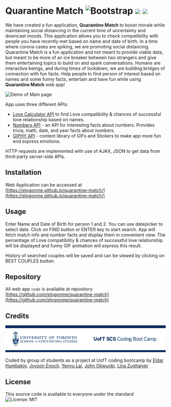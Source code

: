 # Quarantine Match ![Bootstrap](https://img.shields.io/badge/Powered%20By-gray) <img src="https://img.shields.io/badge/javascript%20-%23323330.svg?&style=for-the-badge&logo=javascript&logoColor=%23F7DF1E"/> <img src="https://img.shields.io/badge/jquery%20-%230769AD.svg?&style=for-the-badge&logo=jquery&logoColor=white"/>

  
We have created a fun application, **Quarantine Match** to boost morale while maintaining social distancing in the current time of uncertainty and downcast moods. This application allows you to check compatibility with people you have recently met based on name and date of birth. In a time where corona cases are spiking, we are promoting social distancing. Quarantine Match is a fun application and not meant to provide viable data, but meant to be more of an ice breaker between two strangers and give them entertaining topics to build on and spark conversations. Humans are interactive beings, and during times of lockdown, we are building bridges of connection with fun facts.
Help people to find person of interest based on names and some funny facts, entertain and have fun while using **Quarantine Match** web app!

![Demo of Main page](assets/img/demo.gif)

App uses three different APIs:
 * [Love Calculator API](https://rapidapi.com/ajith/api/love-calculator) to find Love compatibility & chances of successful love relationship based on names.
 * [Numbers API](https://rapidapi.com/divad12/api/numbers-1) - an API for interesting facts about numbers. Provides trivia, math, date, and year facts about numbers.
 * [GIPHY API](https://developers.giphy.com/docs/api/) -  content library of GIFs and Stickers to make app more fun end express emotions.

HTTP requests are implemented with use of AJAX, JSON to get data from third-party server-side APIs.

  

## Installation

  

Web Application can be accessed at [https://elogonme.github.io/quarantine-match/](https://elogonme.github.io/quarantine-match/)

  

## Usage

  Enter Name and Date of Birth for person 1 and 2. You can use datepicker to select date. Click on FIND button or ENTER key to start search. App will fetch match info and number facts and display them in convenient view. The percentage of Love compatibility & chances of successful love relationship will be displayed and funny GIF animation will express this result. 

History of searched couples will be saved and can be viewed by clicking on BEST COUPLES button.



  

## Repository

  

All web app `code` is available at repository [https://github.com/elogonme/quarantine-match](https://github.com/elogonme/quarantine-match)

  

## Credits

<img  src="assets/img/uoft.jpg"  alt="UofT Logo"/>

Coded by group of students as a project at UofT coding bootcamp by  [Eldar Humbatov](https://github.com/elogonme), [Joyson Enoch](https://github.com/enochj316), [Yenyu Lai](https://github.com/yenyulai), [John Okwuobi](https://github.com/joniboy100), [Lina Zughaiyer](https://github.com/whataleen)

## License

  

This source code is available to everyone under the standard ![License: MIT](https://img.shields.io/badge/License-MIT-yellow.svg)
